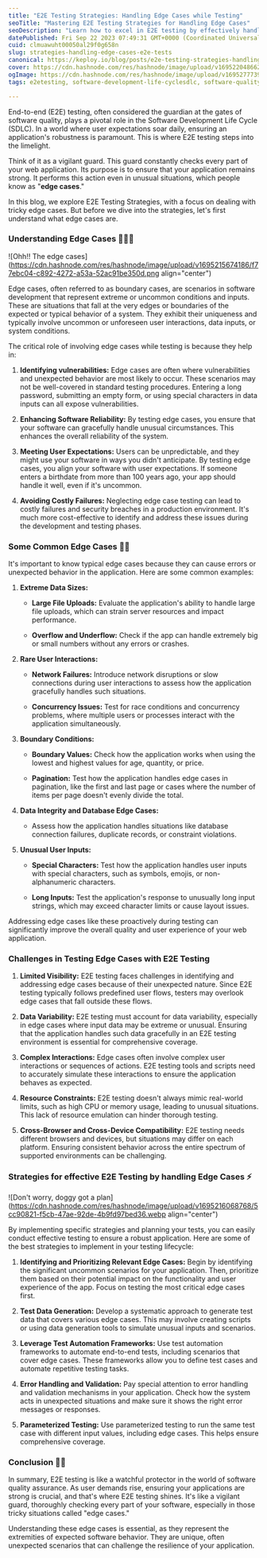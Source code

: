 ```yaml
---
title: "E2E Testing Strategies: Handling Edge Cases while Testing"
seoTitle: "Mastering E2E Testing Strategies for Handling Edge Cases"
seoDescription: "Learn how to excel in E2E testing by effectively handling edge cases. Explore strategies to ensure your web application's robustness and user satisfaction."
datePublished: Fri Sep 22 2023 07:49:31 GMT+0000 (Coordinated Universal Time)
cuid: clmuawuht00050al29f0g658n
slug: strategies-handling-edge-cases-e2e-tests
canonical: https://keploy.io/blog/posts/e2e-testing-strategies-handling-edge-cases-while-testing
cover: https://cdn.hashnode.com/res/hashnode/image/upload/v1695220486623/7abd8ded-9c15-4d21-98d4-0f5160d852e6.png
ogImage: https://cdn.hashnode.com/res/hashnode/image/upload/v1695277739616/3d408d3f-0144-4233-9136-d524806f61cb.png
tags: e2etesting, software-development-life-cyclesdlc, software-quality-assurance, edge-cases

---
```


End-to-end (E2E) testing, often considered the guardian at the gates of software quality, plays a pivotal role in the Software Development Life Cycle (SDLC). In a world where user expectations soar daily, ensuring an application's robustness is paramount. This is where E2E testing steps into the limelight.

Think of it as a vigilant guard. This guard constantly checks every part of your web application. Its purpose is to ensure that your application remains strong. It performs this action even in unusual situations, which people know as "**edge cases**."

In this blog, we explore E2E Testing Strategies, with a focus on dealing with tricky edge cases. But before we dive into the strategies, let's first understand what edge cases are.

### Understanding Edge Cases 🧑🏻‍🏫

![Ohh!! The edge cases](https://cdn.hashnode.com/res/hashnode/image/upload/v1695215674186/f77ebc04-c892-4272-a53a-52ac91be350d.png align="center")

Edge cases, often referred to as boundary cases, are scenarios in software development that represent extreme or uncommon conditions and inputs. These are situations that fall at the very edges or boundaries of the expected or typical behavior of a system. They exhibit their uniqueness and typically involve uncommon or unforeseen user interactions, data inputs, or system conditions.

The critical role of involving edge cases while testing is because they help in:

1. **Identifying vulnerabilities:** Edge cases are often where vulnerabilities and unexpected behavior are most likely to occur. These scenarios may not be well-covered in standard testing procedures. Entering a long password, submitting an empty form, or using special characters in data inputs can all expose vulnerabilities.
    
2. **Enhancing Software Reliability:** By testing edge cases, you ensure that your software can gracefully handle unusual circumstances. This enhances the overall reliability of the system.
    
3. **Meeting User Expectations:** Users can be unpredictable, and they might use your software in ways you didn't anticipate. By testing edge cases, you align your software with user expectations. If someone enters a birthdate from more than 100 years ago, your app should handle it well, even if it's uncommon.
    
4. **Avoiding Costly Failures:** Neglecting edge case testing can lead to costly failures and security breaches in a production environment. It's much more cost-effective to identify and address these issues during the development and testing phases.
    

### Some Common Edge Cases 😶‍🌫️

It's important to know typical edge cases because they can cause errors or unexpected behavior in the application. Here are some common examples:

1. **Extreme Data Sizes:**
    
    * **Large File Uploads:** Evaluate the application's ability to handle large file uploads, which can strain server resources and impact performance.
        
    * **Overflow and Underflow:** Check if the app can handle extremely big or small numbers without any errors or crashes.
        
2. **Rare User Interactions:**
    
    * **Network Failures:** Introduce network disruptions or slow connections during user interactions to assess how the application gracefully handles such situations.
        
    * **Concurrency Issues:** Test for race conditions and concurrency problems, where multiple users or processes interact with the application simultaneously.
        
3. **Boundary Conditions:**
    
    * **Boundary Values:** Check how the application works when using the lowest and highest values for age, quantity, or price.
        
    * **Pagination:** Test how the application handles edge cases in pagination, like the first and last page or cases where the number of items per page doesn't evenly divide the total.
        
4. **Data Integrity and Database Edge Cases:**
    
    * Assess how the application handles situations like database connection failures, duplicate records, or constraint violations.
        
5. **Unusual User Inputs:**
    
    * **Special Characters:** Test how the application handles user inputs with special characters, such as symbols, emojis, or non-alphanumeric characters.
        
    * **Long Inputs:** Test the application's response to unusually long input strings, which may exceed character limits or cause layout issues.
        

Addressing edge cases like these proactively during testing can significantly improve the overall quality and user experience of your web application.

### Challenges in Testing Edge Cases with E2E Testing

1. **Limited Visibility:** E2E testing faces challenges in identifying and addressing edge cases because of their unexpected nature. Since E2E testing typically follows predefined user flows, testers may overlook edge cases that fall outside these flows.
    
2. **Data Variability:** E2E testing must account for data variability, especially in edge cases where input data may be extreme or unusual. Ensuring that the application handles such data gracefully in an E2E testing environment is essential for comprehensive coverage.
    
3. **Complex Interactions:** Edge cases often involve complex user interactions or sequences of actions. E2E testing tools and scripts need to accurately simulate these interactions to ensure the application behaves as expected.
    
4. **Resource Constraints:** E2E testing doesn't always mimic real-world limits, such as high CPU or memory usage, leading to unusual situations. This lack of resource emulation can hinder thorough testing.
    
5. **Cross-Browser and Cross-Device Compatibility:** E2E testing needs different browsers and devices, but situations may differ on each platform. Ensuring consistent behavior across the entire spectrum of supported environments can be challenging.
    

### Strategies for effective E2E Testing by handling Edge Cases ⚡

![Don't worry, doggy got a plan](https://cdn.hashnode.com/res/hashnode/image/upload/v1695216068768/5cc90821-f5cb-47ae-92de-4b9fd97bed36.webp align="center")

By implementing specific strategies and planning your tests, you can easily conduct effective testing to ensure a robust application. Here are some of the best strategies to implement in your testing lifecycle:

1. **Identifying and Prioritizing Relevant Edge Cases:** Begin by identifying the significant uncommon scenarios for your application. Then, prioritize them based on their potential impact on the functionality and user experience of the app. Focus on testing the most critical edge cases first.
    
2. **Test Data Generation:** Develop a systematic approach to generate test data that covers various edge cases. This may involve creating scripts or using data generation tools to simulate unusual inputs and scenarios.
    
3. **Leverage Test Automation Frameworks:** Use test automation frameworks to automate end-to-end tests, including scenarios that cover edge cases. These frameworks allow you to define test cases and automate repetitive testing tasks.
    
4. **Error Handling and Validation:** Pay special attention to error handling and validation mechanisms in your application. Check how the system acts in unexpected situations and make sure it shows the right error messages or responses.
    
5. **Parameterized Testing:** Use parameterized testing to run the same test case with different input values, including edge cases. This helps ensure comprehensive coverage.
    

### Conclusion 👋🏻

In summary, E2E testing is like a watchful protector in the world of software quality assurance. As user demands rise, ensuring your applications are strong is crucial, and that's where E2E testing shines. It's like a vigilant guard, thoroughly checking every part of your software, especially in those tricky situations called "edge cases."

Understanding these edge cases is essential, as they represent the extremities of expected software behavior. They are unique, often unexpected scenarios that can challenge the resilience of your application.